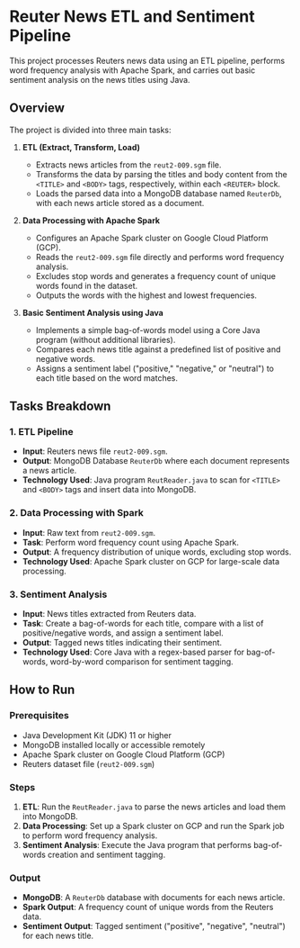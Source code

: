 # Reuter News ETL and Sentiment Pipeline

This project processes Reuters news data using an ETL pipeline, performs word frequency analysis with Apache Spark, and carries out basic sentiment analysis on the news titles using Java.

## Overview

The project is divided into three main tasks:

1. **ETL (Extract, Transform, Load)**
   - Extracts news articles from the `reut2-009.sgm` file.
   - Transforms the data by parsing the titles and body content from the `<TITLE>` and `<BODY>` tags, respectively, within each `<REUTER>` block.
   - Loads the parsed data into a MongoDB database named `ReuterDb`, with each news article stored as a document.
   
2. **Data Processing with Apache Spark**
   - Configures an Apache Spark cluster on Google Cloud Platform (GCP).
   - Reads the `reut2-009.sgm` file directly and performs word frequency analysis.
   - Excludes stop words and generates a frequency count of unique words found in the dataset.
   - Outputs the words with the highest and lowest frequencies.

3. **Basic Sentiment Analysis using Java**
   - Implements a simple bag-of-words model using a Core Java program (without additional libraries).
   - Compares each news title against a predefined list of positive and negative words.
   - Assigns a sentiment label ("positive," "negative," or "neutral") to each title based on the word matches.

## Tasks Breakdown

### 1. ETL Pipeline
- **Input**: Reuters news file `reut2-009.sgm`.
- **Output**: MongoDB Database `ReuterDb` where each document represents a news article.
- **Technology Used**: Java program `ReutReader.java` to scan for `<TITLE>` and `<BODY>` tags and insert data into MongoDB.

### 2. Data Processing with Spark
- **Input**: Raw text from `reut2-009.sgm`.
- **Task**: Perform word frequency count using Apache Spark.
- **Output**: A frequency distribution of unique words, excluding stop words.
- **Technology Used**: Apache Spark cluster on GCP for large-scale data processing.

### 3. Sentiment Analysis
- **Input**: News titles extracted from Reuters data.
- **Task**: Create a bag-of-words for each title, compare with a list of positive/negative words, and assign a sentiment label.
- **Output**: Tagged news titles indicating their sentiment.
- **Technology Used**: Core Java with a regex-based parser for bag-of-words, word-by-word comparison for sentiment tagging.

## How to Run

### Prerequisites
- Java Development Kit (JDK) 11 or higher
- MongoDB installed locally or accessible remotely
- Apache Spark cluster on Google Cloud Platform (GCP)
- Reuters dataset file (`reut2-009.sgm`)

### Steps
1. **ETL**: Run the `ReutReader.java` to parse the news articles and load them into MongoDB.
2. **Data Processing**: Set up a Spark cluster on GCP and run the Spark job to perform word frequency analysis.
3. **Sentiment Analysis**: Execute the Java program that performs bag-of-words creation and sentiment tagging.

### Output
- **MongoDB**: A `ReuterDb` database with documents for each news article.
- **Spark Output**: A frequency count of unique words from the Reuters data.
- **Sentiment Output**: Tagged sentiment ("positive", "negative", "neutral") for each news title.

